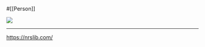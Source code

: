 #[[Person]]

![](https://pbs.twimg.com/profile_images/1029963262828273665/Zwhbiw4k_400x400.jpg)

---

<https://nrslib.com/>